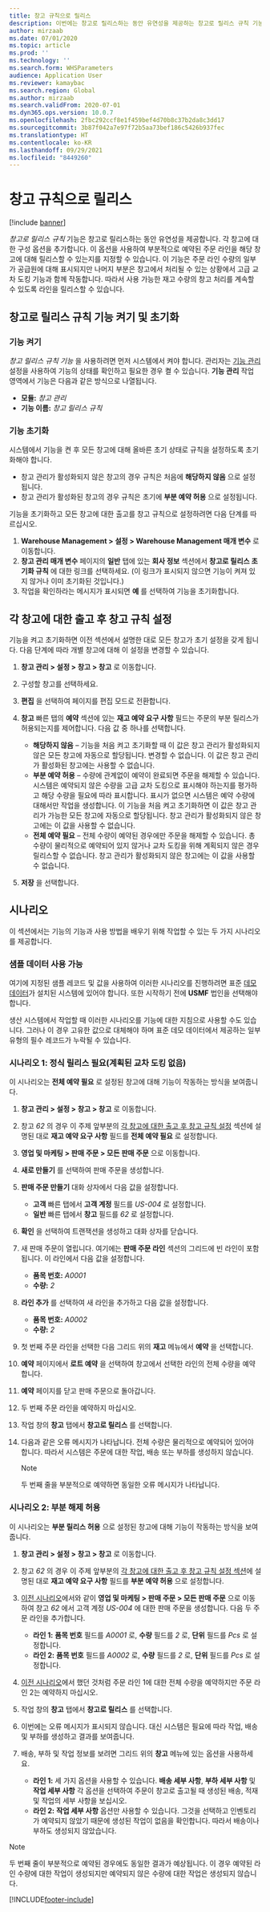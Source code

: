 ```yaml
---
title: 창고 규칙으로 릴리스
description: 이번에는 창고로 릴리스하는 동안 유연성을 제공하는 창고로 릴리스 규칙 기능에 대한 정보를 제공합니다. 시스템이 부분적으로 예약된 주문 라인을 릴리스하도록 허용할지를 제어하는 ​​구성 옵션을 추가합니다.
author: mirzaab
ms.date: 07/01/2020
ms.topic: article
ms.prod: ''
ms.technology: ''
ms.search.form: WHSParameters
audience: Application User
ms.reviewer: kamaybac
ms.search.region: Global
ms.author: mirzaab
ms.search.validFrom: 2020-07-01
ms.dyn365.ops.version: 10.0.7
ms.openlocfilehash: 2fbc292ccf8e1f459bef4d70b8c37b2da8c3dd17
ms.sourcegitcommit: 3b87f042a7e97f72b5aa73bef186c5426b937fec
ms.translationtype: HT
ms.contentlocale: ko-KR
ms.lasthandoff: 09/29/2021
ms.locfileid: "8449260"
---
```

# <a name="release-to-warehouse-rule"></a>창고 규칙으로 릴리스

[!include [banner](../includes/banner.md)]

*창고로 릴리스 규칙* 기능은 창고로 릴리스하는 동안 유연성을 제공합니다. 각 창고에 대한 구성 옵션을 추가합니다. 이 옵션을 사용하여 부분적으로 예약된 주문 라인을 해당 창고에 대해 릴리스할 수 있는지를 지정할 수 있습니다. 이 기능은 주문 라인 수량의 일부가 공급원에 대해 표시되지만 나머지 부분은 창고에서 처리될 수 있는 상황에서 고급 교차 도킹 기능과 함께 작동합니다. 따라서 사용 가능한 재고 수량의 창고 처리를 계속할 수 있도록 라인을 릴리스할 수 있습니다.

## <a name="turn-on-and-initialize-the-release-to-warehouse-rule-feature"></a>창고로 릴리스 규칙 기능 켜기 및 초기화

### <a name="turn-on-the-feature"></a>기능 켜기

*창고 릴리스 규칙 기능* 을 사용하려면 먼저 시스템에서 켜야 합니다. 관리자는 [기능 관리](../../fin-ops-core/fin-ops/get-started/feature-management/feature-management-overview.md) 설정을 사용하여 기능의 상태를 확인하고 필요한 경우 켤 수 있습니다. **기능 관리** 작업 영역에서 기능은 다음과 같은 방식으로 나열됩니다.

- **모듈:** *창고 관리*
- **기능 이름:** *창고 릴리스 규칙*

### <a name="initialize-the-feature"></a>기능 초기화

시스템에서 기능을 켠 후 모든 창고에 대해 올바른 초기 상태로 규칙을 설정하도록 초기화해야 합니다.

- 창고 관리가 활성화되지 않은 창고의 경우 규칙은 처음에 **해당하지 않음** 으로 설정됩니다.
- 창고 관리가 활성화된 창고의 경우 규칙은 초기에 **부분 예약 허용** 으로 설정됩니다.

기능을 초기화하고 모든 창고에 대한 출고를 창고 규칙으로 설정하려면 다음 단계를 따르십시오.

1. **Warehouse Management \> 설정 \> Warehouse Management 매개 변수** 로 이동합니다.
1. **창고 관리 매개 변수** 페이지의 **일반** 탭에 있는 **회사 정보** 섹션에서 **창고로 릴리스 초기화 규칙** 에 대한 링크를 선택하세요. (이 링크가 표시되지 않으면 기능이 켜져 있지 않거나 이미 초기화된 것입니다.)
1. 작업을 확인하라는 메시지가 표시되면 **예** 를 선택하여 기능을 초기화합니다.

## <a name="set-the-release-to-warehouse-rule-for-each-warehouse"></a><a name="set-option-warehouse"></a>각 창고에 대한 출고 후 창고 규칙 설정

기능을 켜고 초기화하면 이전 섹션에서 설명한 대로 모든 창고가 초기 설정을 갖게 됩니다. 다음 단계에 따라 개별 창고에 대해 이 설정을 변경할 수 있습니다.

1. **창고 관리 \> 설정 \> 창고 \> 창고** 로 이동합니다.
1. 구성할 창고를 선택하세요.
1. **편집** 을 선택하여 페이지를 편집 모드로 전환합니다.
1. **창고** 빠른 탭의 **예약** 섹션에 있는 **재고 예약 요구 사항** 필드는 주문의 부분 릴리스가 허용되는지를 제어합니다. 다음 값 중 하나를 선택합니다.

    - **해당하지 않음** – 기능을 처음 켜고 초기화할 때 이 값은 창고 관리가 활성화되지 않은 모든 창고에 자동으로 할당됩니다. 변경할 수 없습니다. 이 값은 창고 관리가 활성화된 창고에는 사용할 수 없습니다.
    - **부분 예약 허용** – 수량에 관계없이 예약이 완료되면 주문을 해제할 수 있습니다. 시스템은 예약되지 않은 수량을 고급 교차 도킹으로 표시해야 하는지를 평가하고 해당 수량을 필요에 따라 표시합니다. 표시가 없으면 시스템은 예약 수량에 대해서만 작업을 생성합니다. 이 기능을 처음 켜고 초기화하면 이 값은 창고 관리가 가능한 모든 창고에 자동으로 할당됩니다. 창고 관리가 활성화되지 않은 창고에는 이 값을 사용할 수 없습니다.
    - **전체 예약 필요** – 전체 수량이 예약된 경우에만 주문을 해제할 수 있습니다. 총 수량이 물리적으로 예약되어 있지 않거나 교차 도킹을 위해 계획되지 않은 경우 릴리스할 수 없습니다. 창고 관리가 활성화되지 않은 창고에는 이 값을 사용할 수 없습니다.

1. **저장** 을 선택합니다.

## <a name="scenarios"></a>시나리오

이 섹션에서는 기능의 기능과 사용 방법을 배우기 위해 작업할 수 있는 두 가지 시나리오를 제공합니다.

### <a name="make-sample-data-available"></a>샘플 데이터 사용 가능

여기에 지정된 샘플 레코드 및 값을 사용하여 이러한 시나리오를 진행하려면 표준 [데모 데이터](../../fin-ops-core/dev-itpro/deployment/deploy-demo-environment.md)가 설치된 시스템에 있어야 합니다. 또한 시작하기 전에 **USMF** 법인을 선택해야 합니다.

생산 시스템에서 작업할 때 이러한 시나리오를 기능에 대한 지침으로 사용할 수도 있습니다. 그러나 이 경우 고유한 값으로 대체해야 하며 표준 데모 데이터에서 제공하는 일부 유형의 필수 레코드가 누락될 수 있습니다.

### <a name="scenario-1-require-full-release-no-planned-cross-docking"></a><a name="scenario1"></a>시나리오 1: 정식 릴리스 필요(계획된 교차 도킹 없음)

이 시나리오는 **전체 예약 필요** 로 설정된 창고에 대해 기능이 작동하는 방식을 보여줍니다.

1. **창고 관리 \> 설정 \> 창고 \> 창고** 로 이동합니다.
1. 창고 _62_ 의 경우 이 주제 앞부분의 [각 창고에 대한 출고 후 창고 규칙 설정](#set-option-warehouse) 섹션에 설명된 대로 **재고 예약 요구 사항** 필드를 **전체 예약 필요** 로 설정합니다.
1. **영업 및 마케팅 \> 판매 주문 \> 모든 판매 주문** 으로 이동합니다.
1. **새로 만들기** 를 선택하여 판매 주문을 생성합니다.
1. **판매 주문 만들기** 대화 상자에서 다음 값을 설정합니다.

    - **고객** 빠른 탭에서 **고객 계정** 필드를 _US-004_ 로 설정합니다.
    - **일반** 빠른 탭에서 **창고** 필드를 _62_ 로 설정합니다.

1. **확인** 을 선택하여 트랜잭션을 생성하고 대화 상자를 닫습니다.
1. 새 판매 주문이 열립니다. 여기에는 **판매 주문 라인** 섹션의 그리드에 빈 라인이 포함됩니다. 이 라인에서 다음 값을 설정합니다.

    - **품목 번호:** *A0001*
    - **수량:** *2*

1. **라인 추가** 를 선택하여 새 라인을 추가하고 다음 값을 설정합니다.

    - **품목 번호:** *A0002*
    - **수량:** *2*

1. 첫 번째 주문 라인을 선택한 다음 그리드 위의 **재고** 메뉴에서 **예약** 을 선택합니다.
1. **예약** 페이지에서 **로트 예약** 을 선택하여 창고에서 선택한 라인의 전체 수량을 예약합니다.
1. **예약** 페이지를 닫고 판매 주문으로 돌아갑니다.
1. 두 번째 주문 라인을 예약하지 마십시오.
1. 작업 창의 **창고** 탭에서 **창고로 릴리스** 를 선택합니다.
1. 다음과 같은 오류 메시지가 나타납니다. 전체 수량은 물리적으로 예약되어 있어야 합니다. 따라서 시스템은 주문에 대한 작업, 배송 또는 부하를 생성하지 않습니다.

    > [!NOTE]
    > 두 번째 줄을 부분적으로 예약하면 동일한 오류 메시지가 나타납니다.

### <a name="scenario-2-allow-partial-release"></a>시나리오 2: 부분 해제 허용

이 시나리오는 **부분 릴리스 허용** 으로 설정된 창고에 대해 기능이 작동하는 방식을 보여줍니다.

1. **창고 관리 \> 설정 \> 창고 \> 창고** 로 이동합니다.
1. 창고 _62_ 의 경우 이 주제 앞부분의 [각 창고에 대한 출고 후 창고 규칙 설정 섹션](#set-option-warehouse)에 설명된 대로 **재고 예약 요구 사항** 필드를 **부분 예약 허용** 으로 설정합니다.
1. [이전 시나리오](#scenario1)에서와 같이 **영업 및 마케팅 \> 판매 주문 \> 모든 판매 주문** 으로 이동하여 창고 _62_ 에서 고객 계정 _US-004_ 에 대한 판매 주문을 생성합니다. 다음 두 주문 라인을 추가합니다.

    - **라인 1:** **품목 번호** 필드를 _A0001_ 로, **수량** 필드를 _2_ 로, **단위** 필드를 _Pcs_ 로 설정합니다.
    - **라인 2:** **품목 번호** 필드를 _A0002_ 로, **수량** 필드를 _2_ 로, **단위** 필드를 _Pcs_ 로 설정합니다.

1. [이전 시나리오](#scenario1)에서 했던 것처럼 주문 라인 1에 대한 전체 수량을 예약하지만 주문 라인 2는 예약하지 마십시오.
1. 작업 창의 **창고** 탭에서 **창고로 릴리스** 를 선택합니다.
1. 이번에는 오류 메시지가 표시되지 않습니다. 대신 시스템은 필요에 따라 작업, 배송 및 부하를 생성하고 결과를 보여줍니다.
1. 배송, 부하 및 작업 정보를 보려면 그리드 위의 **창고** 메뉴에 있는 옵션을 사용하세요.

    - **라인 1:** 세 가지 옵션을 사용할 수 있습니다. **배송 세부 사항**, **부하 세부 사항** 및 **작업 세부 사항** 각 옵션을 선택하여 주문이 창고로 출고될 때 생성된 배송, 적재 및 작업의 세부 사항을 보십시오.
    - **라인 2:** **작업 세부 사항** 옵션만 사용할 수 있습니다. 그것을 선택하고 인벤토리가 예약되지 않았기 때문에 생성된 작업이 없음을 확인합니다. 따라서 배송이나 부하도 생성되지 않았습니다.

> [!NOTE]
> 두 번째 줄이 부분적으로 예약된 경우에도 동일한 결과가 예상됩니다. 이 경우 예약된 라인 수량에 대한 작업이 생성되지만 예약되지 않은 수량에 대한 작업은 생성되지 않습니다.


[!INCLUDE[footer-include](../../includes/footer-banner.md)]